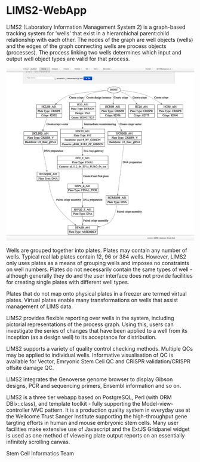 # LIMS2-WebApp

LIMS2 (Laboratory Information Management System 2) is a graph-based tracking system for 'wells'
that exist in a hierarchichal parent:child relationship with each other. The nodes of the graph
are well objects (wells) and the edges of the graph connecting wells are process objects (processes).
The process linking two wells determines which input and output well object types are valid for that process.

![Process graph example](./docs/images/process_graph_example.png)

Wells are grouped together into plates. Plates may contain any number of wells. Typical real lab plates contain 12, 96 or 384 wells. However, LIMS2 only uses plates as a means of grouping wells and imposes no constraints on well numbers. Plates do not
necessarily contain the same types of well - although generally they do and the user interface does not provide facilities
for creating single plates with different well types.

Plates that do not map onto physical plates in a freezer are termed virtual plates. Virtual plates enable many transformations
on wells that assist management of LIMS data.

LIMS2 provides flexible reporting over wells in the system, including pictorial representations of the process graph. Using this,
users can investigate the series of changes that have been applied to a well from its inception (as a design well) to its acceptance for distribution.

LIMS2 supports a variety of quality control checking methods. Multiple QCs may be applied to individual wells. Informative visualisation of QC is available for Vector, Emryonic Stem Cell QC and CRISPR validation/CRISPR offsite damage QC.

LIMS2 integrates the Genoverse genome browser to display Gibson designs, PCR and sequencing primers, Ensembl information and so on.

LIMS2 is a three tier webapp based on PostgreSQL, Perl (with ORM DBIx::class), and template toolkit - fully supporting the Model-view-controller MVC pattern. It is a production quality system in everyday use at the Wellcome Trust Sanger Institute supporting the high-throughput gene targting efforts in human and mouse embryonic stem cells. Many user facilities make extensive use of Javascript and the ExtJS Gridpanel widget is used as one method of vieweing plate output reports on an essentially infinitely scrolling canvas.

Stem Cell Informatics Team

